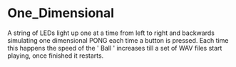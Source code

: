 # One_Dimensional

A string of LEDs light up one at a time from left to right and backwards simulating one dimensional PONG each time a button is pressed.
Each time this happens the speed of the ' Ball ' increases till a set of WAV files start playing, once finished it restarts. 
